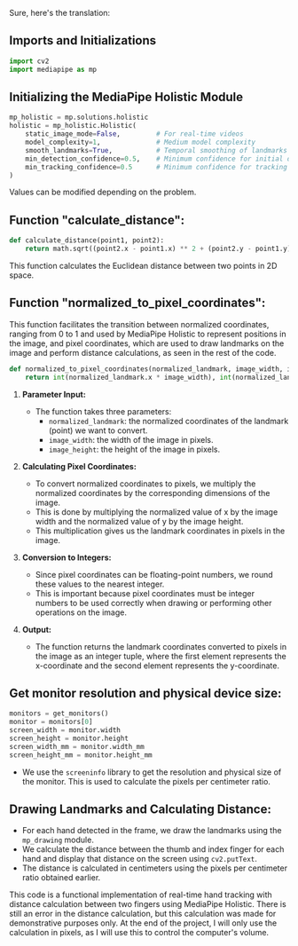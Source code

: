 Sure, here's the translation:

## Imports and Initializations

```python
import cv2
import mediapipe as mp
```

## Initializing the MediaPipe Holistic Module

```python
mp_holistic = mp.solutions.holistic
holistic = mp_holistic.Holistic(
    static_image_mode=False,         # For real-time videos
    model_complexity=1,              # Medium model complexity
    smooth_landmarks=True,           # Temporal smoothing of landmarks
    min_detection_confidence=0.5,    # Minimum confidence for initial detection
    min_tracking_confidence=0.5      # Minimum confidence for tracking
)
```
Values can be modified depending on the problem.

## Function "calculate_distance":

```python
def calculate_distance(point1, point2):
    return math.sqrt((point2.x - point1.x) ** 2 + (point2.y - point1.y) ** 2)
```
This function calculates the Euclidean distance between two points in 2D space.

## Function "normalized_to_pixel_coordinates":

This function facilitates the transition between normalized coordinates, ranging from 0 to 1 and used by MediaPipe Holistic to represent positions in the image, and pixel coordinates, which are used to draw landmarks on the image and perform distance calculations, as seen in the rest of the code.

```python
def normalized_to_pixel_coordinates(normalized_landmark, image_width, image_height):
    return int(normalized_landmark.x * image_width), int(normalized_landmark.y * image_height)
```
1. **Parameter Input:**
   - The function takes three parameters:
     - `normalized_landmark`: the normalized coordinates of the landmark (point) we want to convert.
     - `image_width`: the width of the image in pixels.
     - `image_height`: the height of the image in pixels.

2. **Calculating Pixel Coordinates:**
   - To convert normalized coordinates to pixels, we multiply the normalized coordinates by the corresponding dimensions of the image.
   - This is done by multiplying the normalized value of x by the image width and the normalized value of y by the image height.
   - This multiplication gives us the landmark coordinates in pixels in the image.

3. **Conversion to Integers:**
   - Since pixel coordinates can be floating-point numbers, we round these values to the nearest integer.
   - This is important because pixel coordinates must be integer numbers to be used correctly when drawing or performing other operations on the image.

4. **Output:**
   - The function returns the landmark coordinates converted to pixels in the image as an integer tuple, where the first element represents the x-coordinate and the second element represents the y-coordinate.

## Get monitor resolution and physical device size:

```python
monitors = get_monitors()
monitor = monitors[0]  
screen_width = monitor.width
screen_height = monitor.height
screen_width_mm = monitor.width_mm
screen_height_mm = monitor.height_mm
```
   - We use the `screeninfo` library to get the resolution and physical size of the monitor. This is used to calculate the pixels per centimeter ratio.

## Drawing Landmarks and Calculating Distance:

   - For each hand detected in the frame, we draw the landmarks using the `mp_drawing` module.
   - We calculate the distance between the thumb and index finger for each hand and display that distance on the screen using `cv2.putText`.
   - The distance is calculated in centimeters using the pixels per centimeter ratio obtained earlier.

This code is a functional implementation of real-time hand tracking with distance calculation between two fingers using MediaPipe Holistic. There is still an error in the distance calculation, but this calculation was made for demonstrative purposes only. At the end of the project, I will only use the calculation in pixels, as I will use this to control the computer's volume.